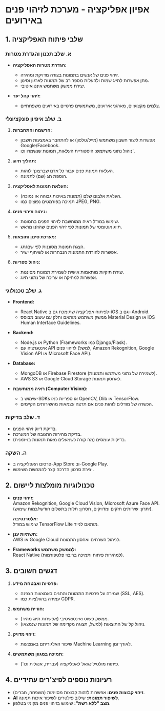 
# אפיון אפליקציה - מערכת לזיהוי פנים באירועים

## 1. שלבי פיתוח האפליקציה
### א. שלב תכנון והגדרת מטרות
- **הגדרת מטרות האפליקציה:**
  - זיהוי פנים של אנשים בתמונות בצורה מדויקת ומהירה.
  - מתן אפשרות לתייג שמות ולהעלות מספר רב של תמונות לארגון וסינון.
  - יצירת ממשק משתמש אינטואיטיבי.

- **זיהוי קהל יעד:**
  - צלמים מקצועיים, מארגני אירועים, משתמשים פרטיים באירועים משפחתיים.

### ב. שלב איפיון פונקציונלי
1. **הרשמה והתחברות:**
   - אפשרות ליצור חשבון משתמש (מייל/טלפון) או להתחבר באמצעות חשבון Google/Facebook.
   - ניהול נתוני משתמש: היסטוריית העלאות, תמונות שנשמרו וכו'.

2. **תהליך תיוג:**
   - העלאת תמונת פנים עבור כל אדם שברצונך לזהות.
   - הוספת תג (שם) לתמונה.

3. **העלאת תמונות לאפליקציה:**
   - העלאת אלבום שלם (תמונות באיכות גבוהה או נמוכה).
   - תמיכה בפורמטים נפוצים כמו JPEG, PNG.

4. **ניתוח וזיהוי פנים:**
   - שימוש במודל ראיה ממוחשבת לזיהוי הפנים בתמונות.
   - תיוג אוטומטי של תמונות לפי זיהוי הפנים שהוזנו מראש.

5. **מערכת סינון ותוצאות:**
   - הצגת תמונות מסוננות לפי שם/תג.
   - אפשרות להורדת התמונות הנבחרות או לשיתוף ישיר.

6. **ניהול ספריות:**
   - יצירת תיקיות מותאמות אישית לשמירת תמונות מסוננות.
   - אפשרות למחיקה או עריכה של נתוני תיוג.

### ג. שלב טכנולוגי
- **Frontend:**
  - React Native לפיתוח אפליקציה שתומכת גם ב-iOS וגם ב-Android.
  - ממשק משתמש מותאם וחלק עם עיצוב מבוסס Material Design או iOS Human Interface Guidelines.

- **Backend:**
  - Node.js או Python (Frameworks כמו Django/Flask).
  - אינטגרציה עם API לזיהוי פנים (למשל, Amazon Rekognition, Google Vision API או Microsoft Face API).

- **Database:**
  - MongoDB או Firebase Firestore (לשמירה של נתוני משתמש ותמונות).
  - AWS S3 או Google Cloud Storage לאחסון תמונות.

- **ראיה ממוחשבת (Computer Vision):**
  - שימוש ב-SDKs או ספריות כמו OpenCV, Dlib או TensorFlow.
  - הכשרה של מודלים לזהות פנים אם תרצה עצמאות מהשירותים הקיימים.

### ד. שלב בדיקות
- בדיקת דיוק זיהוי הפנים.
- בדיקת מהירות התגובה של המערכת.
- בדיקות עומסים (מה קורה כשמעלים מאות תמונות בו-זמנית).

### ה. השקה
- פרסום האפליקציה ב-App Store וב-Google Play.
- יצירת סרטון הדרכה קצר להמחשת השימוש.

## 2. טכנולוגיות מומלצות ליישום
- **זיהוי פנים:**  
  Amazon Rekognition, Google Cloud Vision, Microsoft Azure Face API.  
  (יתרון: שירותים חזקים ומדויקים, חסרון: תלות בתשלום חודשי/כמות שימוש).
  
  **אלטרנטיבה:**  
  שימוש במודל TensorFlow Lite מותאם לנייד.

- **תשתיות ענן:**  
  AWS או Google Cloud לניהול השרתים ואחסון התמונות.

- **Frameworks לממשק משתמש:**  
  React Native (למהירות פיתוח ותמיכה בריבוי פלטפורמות).

## 3. דגשים חשובים
1. **פרטיות ואבטחת מידע:**
   - שמירה על פרטיות התמונות והתגים באמצעות הצפנה (SSL, AES).
   - עמידה ברגולציות כמו GDPR.

2. **חוויית משתמש:**
   - ממשק פשוט ואינטואיטיבי (אפשרות תיוג מהיר).
   - ניהול קל של התוצאות (למשל, תצוגה מקדימה של תמונות שנמצאו).

3. **זיהוי מדויק:**
   - שיפור האלגוריתם באמצעות Machine Learning לאורך זמן.

4. **תמיכה במגוון משתמשים:**
   - פיתוח מולטילינגואל לאפליקציה (עברית, אנגלית וכו').

## 4. רעיונות נוספים לפיצ'רים עתידיים
- **זיהוי קבוצות פנים:** אפשרות לזהות קבוצות מסוימות (משפחה, חברים).
- **AI לשיפור תמונות:** שילוב פילטרים לשיפור איכות תמונה.
- **מצב "ללא רשת":** שימוש בזיהוי פנים מקומי בטלפון.
